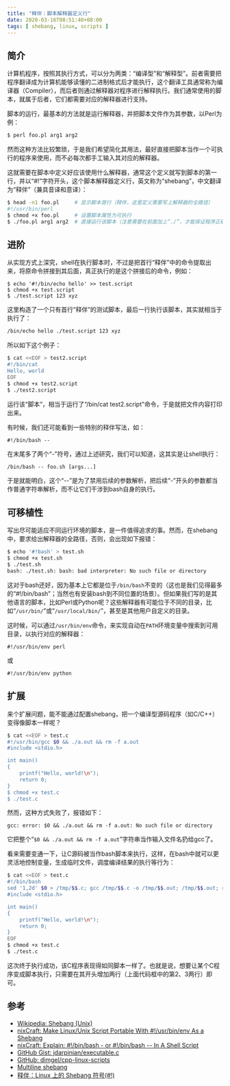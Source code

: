 ```yaml
---
title: "释伴：脚本解释器定义行"
date: 2020-03-16T08:51:40+08:00
tags: [ shebang, linux, scripts ]
---
```


## 简介

计算机程序，按照其执行方式，可以分为两类：“编译型”和“解释型”。前者需要把程序翻译成为计算机能够读懂的二进制格式后才能执行，这个翻译工具通常称为编译器（Compiler），而后者则通过解释器对程序进行解释执行。我们通常使用的脚本，就属于后者，它们都需要对应的解释器进行支持。

脚本的运行，最基本的方法就是运行解释器，并把脚本文件作为其参数，以Perl为例：

```sh
$ perl foo.pl arg1 arg2
```

然而这种方法比较繁琐，于是我们希望简化其用法，最好直接把脚本当作一个可执行的程序来使用，而不必每次都手工输入其对应的解释器。

这就需要在脚本中定义好应该使用什么解释器，通常这个定义就写到脚本的第一行，并以“#!”字符开头，这个脚本解释器定义行，英文称为“shebang”，中文翻译为“释伴”（兼具音译和意译）：

```sh
$ head -n1 foo.pl     # 显示脚本首行（释伴，这里定义需要写上解释器的全路径）
#!/usr/bin/perl
$ chmod +x foo.pl     # 设置脚本属性为可执行
$ ./foo.pl arg1 arg2  # 直接运行该脚本（注意需要在前面加上“./”，才能保证程序正确运行）
```

## 进阶

从实现方式上深究，shell在执行脚本时，不过是把首行“释伴”中的命令提取出来，将原命令拼接到其后面，真正执行的是这个拼接后的命令，例如：

```ah
$ echo '#!/bin/echo hello' >> test.script
$ chmod +x test.script
$ ./test.script 123 xyz
```

这里构造了一个只有首行“释伴”的测试脚本，最后一行执行该脚本，其实就相当于执行了：

```sh
/bin/echo hello ./test.script 123 xyz
```

所以如下这个例子：

```sh
$ cat <<EOF > test2.script
#!/bin/cat
Hello, world
EOF
$ chmod +x test2.script
$ ./test2.script
```

运行该“脚本”，相当于运行了“/bin/cat test2.script”命令，于是就把文件内容打印出来。

有时候，我们还可能看到一些特别的释伴写法，如：

```
#!/bin/bash --
```

在末尾多了两个“-”符号，通过上述研究，我们可以知道，这其实是让shell执行：

```
/bin/bash -- foo.sh [args...]
```

于是就能明白，这个“--”是为了禁用后续的参数解析，把后续“-”开头的参数都当作普通字符串解析，而不让它们干涉到bash自身的执行。

## 可移植性

写出尽可能适应不同运行环境的脚本，是一件值得追求的事。然而，在shebang中，要求给出解释器的全路径，否则，会出现如下报错：

```sh
$ echo '#!bash' > test.sh
$ chmod +x test.sh
$ ./test.sh
bash: ./test.sh: bash: bad interpreter: No such file or directory
```

这对于bash还好，因为基本上它都是位于`/bin/bash`不变的（这也是我们见得最多的“#!/bin/bash”；当然也有安装bash到不同位置的场景）。但如果我们写的是其他语言的脚本，比如Perl或Python呢？这些解释器有可能位于不同的目录，比如“`/usr/bin/`”或“`/usr/local/bin/`”，甚至是其他用户自定义的目录。

这时候，可以通过`/usr/bin/env`命令，来实现自动在`PATH`环境变量中搜索到可用目录，以执行对应的解释器：

```
#!/usr/bin/env perl
```

或

```
#!/usr/bin/env python
```

## 扩展

来个扩展问题，能不能通过配置shebang，把一个编译型源码程序（如C/C++）变得像脚本一样呢？

```sh
$ cat <<EOF > test.c
#!/usr/bin/gcc $0 && ./a.out && rm -f a.out
#include <stdio.h>

int main()
{
    printf("Hello, world!\n");
    return 0;
}
$ chmod +x test.c
$ ./test.c
```

然而，这种方式失败了，报错如下：

```
gcc: error: $0 && ./a.out && rm -f a.out: No such file or directory
```

它把整个“`$0 && ./a.out && rm -f a.out`”字符串当作输入文件名扔给gcc了。

看来需要变通一下，让C源码被当作bash脚本来执行，这样，在bash中就可以更灵活地控制变量，生成临时文件，调度编译结果的执行等行为：

```sh
$ cat <<EOF > test.c
#!/bin/bash
sed '1,2d' $0 > /tmp/$$.c; gcc /tmp/$$.c -o /tmp/$$.out; /tmp/$$.out; rm -f /tmp/$$.{in,out}; exit
#include <stdio.h>

int main()
{
    printf("Hello, world!\n");
    return 0;
}
EOF
$ chmod +x test.c
$ ./test.c
```

这次终于执行成功，该C程序表现得如同脚本一样了。也就是说，想要让某个C程序变成脚本执行，只需要在其开头增加两行（上面代码框中的第2、3两行）即可。

## 参考

* [Wikipedia: Shebang (Unix)](https://en.wikipedia.org/wiki/Shebang_%28Unix%29)
* [nixCraft: Make Linux/Unix Script Portable With #!/usr/bin/env As a Shebang](https://www.cyberciti.biz/tips/finding-bash-perl-python-portably-using-env.html)
* [nixCraft: Explain: #!/bin/bash - or #!/bin/bash -- In A Shell Script](https://www.cyberciti.biz/faq/binbash-interpreter-spoofing/)
* [GitHub Gist: jdarpinian/executable.c](https://gist.github.com/jdarpinian/1952a58b823222627cc1a8b83a7aa4e2)
* [GitHub: dimgel/cpp-linux-scripts](https://github.com/dimgel/cpp-linux-scripts)
* [Multiline shebang](https://rosettacode.org/wiki/Multiline_shebang)
* [释伴：Linux 上的 Shebang 符号(#!)](https://www.cnblogs.com/wxishang1991/p/5439024.html)
